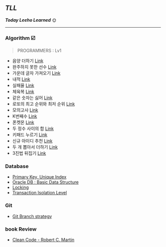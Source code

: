 ## ***TLL*** 

***Today Leeho Learned*** 🌞

---

### Algorithm ☑️

> PROGRAMMERS : Lv1

* 음양 더하기 [Link](https://programmers.co.kr/learn/courses/30/lessons/76501)
* 완주하지 못한 선수 [Link](https://programmers.co.kr/learn/courses/30/lessons/42576)
* 가운데 글자 가져오기 [Link](https://programmers.co.kr/learn/courses/30/lessons/12903)
* 내적 [Link](https://programmers.co.kr/learn/courses/30/lessons/70128)
* 실패율 [Link](https://programmers.co.kr/learn/courses/30/lessons/42889)
* 체육복 [Link](https://programmers.co.kr/learn/courses/30/lessons/42862)
* 같은 숫자는 싫어 [Link](https://programmers.co.kr/learn/courses/30/lessons/12906)
* 로또의 최고 순위와 최저 순위 [Link](https://programmers.co.kr/learn/courses/30/lessons/77484)
* 모의고사 [Link](https://programmers.co.kr/learn/courses/30/lessons/42840)
* K번째수 [Link](https://programmers.co.kr/learn/courses/30/lessons/42748)
* 폰켓몬 [Link](https://programmers.co.kr/learn/courses/30/lessons/1845)
* 두 정수 사이의 합 [Link](https://programmers.co.kr/learn/courses/30/lessons/12912)
* 키패드 누르기 [Link](https://programmers.co.kr/learn/courses/30/lessons/67256)
* 신규 아이디 추천 [Link](https://programmers.co.kr/learn/courses/30/lessons/72410)
* 두 개 뽑아서 더하기 [Link](https://programmers.co.kr/learn/courses/30/lessons/68644)
* 3진법 뒤집기 [Link](https://programmers.co.kr/learn/courses/30/lessons/68935)

### Database

* [Primary Key, Unique Index](https://github.com/leeho1110/TIL/blob/master/Database/Primary_Key_Unique_Index.md)
* [Oracle DB : Basic Data Structure](https://github.com/leeho1110/TIL/blob/master/Database/Data_Structure.md)
* [Locking](https://github.com/leeho1110/TIL/blob/master/Database/About%20Locking.md)
* [Transaction Isolation Level](https://github.com/leeho1110/TIL/blob/master/Database/Transaction%20Isolation%20Level.md)

### Git
* [Git Branch strategy](https://github.com/leeho1110/TIL/blob/master/git/Git%20branch%20strategy.md)

### book Review
* [Clean Code - Robert C. Martin](https://github.com/leeho1110/TIL/tree/master/bookReport/Clean%20Code%20-%20Robert%20C.%20Martin)
